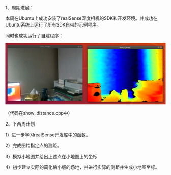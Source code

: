 1、周期进展：

本周在Ubuntu上成功安装了realSense深度相机的SDK和开发环境。并成功在Ubuntu系统上运行了所有SDK自带的示例程序。

同时也成功运行了自建程序：

![效果图片](distance_img.png)

（代码在show_distance.cpp中）



2、下两周计划

1）进一步学习realSense开发库中的函数。

2）完成图片指定点的测距。

3）模拟小地图并给出上述点在小地图上的坐标

4）初步建立实际的简化缩小版的场地，并进行实际的测距并生成小地图坐标。

